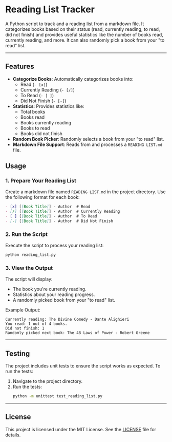 # Reading List Tracker

A Python script to track and a reading list from a markdown file. It categorizes books based on their status (read, currently reading, to read, did not finish) and provides useful statistics like the number of books read, currently reading, and more. It can also randomly pick a book from your "to read" list.

---

## Features

- **Categorize Books**: Automatically categorizes books into:
  - Read (`- [x]`)
  - Currently Reading (`- [/]`)
  - To Read (`- [ ]`)
  - Did Not Finish (`- [-]`)
- **Statistics**: Provides statistics like:
  - Total books
  - Books read
  - Books currently reading
  - Books to read
  - Books did not finish
- **Random Book Picker**: Randomly selects a book from your "to read" list.
- **Markdown File Support**: Reads from and processes a `READING LIST.md` file.

## Usage

### 1. Prepare Your Reading List
Create a markdown file named `READING LIST.md` in the project directory. Use the following format for each book:

```markdown
- [x] [[Book Title]] - Author  # Read
- [/] [[Book Title]] - Author  # Currently Reading
- [ ] [[Book Title]] - Author  # To Read
- [-] [[Book Title]] - Author  # Did Not Finish
```

### 2. Run the Script
Execute the script to process your reading list:
```bash
python reading_list.py
```

### 3. View the Output
The script will display:
- The book you're currently reading.
- Statistics about your reading progress.
- A randomly picked book from your "to read" list.

Example Output:
```
Currently reading: The Divine Comedy - Dante Alighieri
You read: 1 out of 4 books.
Did not finish: 1
Randomly picked next book: The 48 Laws of Power - Robert Greene
```

---

## Testing

The project includes unit tests to ensure the script works as expected. To run the tests:

1. Navigate to the project directory.
2. Run the tests:
   ```bash
   python -m unittest test_reading_list.py
   ```

---

## License

This project is licensed under the MIT License. See the [LICENSE](LICENSE) file for details.
